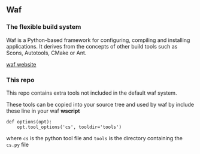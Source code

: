## Waf ##

### The flexible build system ###

Waf is a Python-based framework for configuring, compiling and installing applications.
It derives from the concepts of other build tools such as Scons, Autotools, CMake or Ant.

[waf website][waf]

### This repo ###

This repo contains extra tools not included in the default waf system.

These tools can be copied into your source tree and used by waf by 
include these line in your waf **wscript**


	def options(opt):
		opt.tool_options('cs', tooldir='tools')

where `cs` is the python tool file and `tools` is the directory containing the `cs.py` file

[waf]: http://waf.googlecode.com
